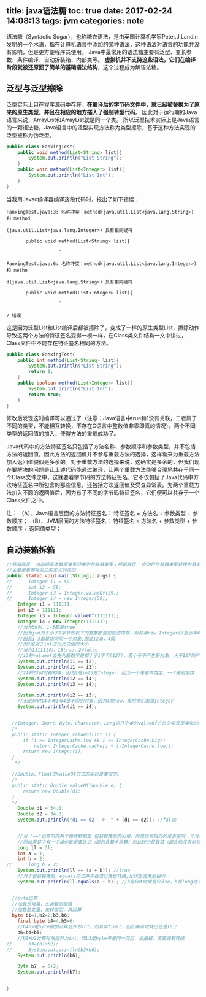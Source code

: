 title: java语法糖
toc: true
date: 2017-02-24 14:08:13
tags: jvm
categories: note
---
语法糖（Syntactic Sugar），也称糖衣语法，是由英国计算机学家Peter.J.Landin发明的一个术语，指在计算机语言中添加的某种语法，这种语法对语言的功能并没有影响，但是更方便程序员使用。
Java中最常用的语法糖主要有泛型、变长参数、条件编译、自动拆装箱、内部类等。
**虚拟机并不支持这些语法，它们在编译阶段就被还原回了简单的基础语法结构**，这个过程成为解语法糖。

## 泛型与泛型擦除

泛型实际上只在程序源码中存在，**在编译后的字节码文件中，就已经被替换为了原来的原生类型，并且在相应的地方插入了强制转型代码**。
因此对于运行期的Java语言来说，ArrayList<String>和ArrayList<Integer>就是同一个类。
所以泛型技术实际上是Java语言的一颗语法糖，Java语言中的泛型实现方法称为类型擦除，基于这种方法实现的泛型被称为伪泛型。

```java
public class FanxingTest{  
    public void method(List<String> list){  
        System.out.println("List String");  
    }  
    public void method(List<Integer> list){  
        System.out.println("List Int");  
    }  
}  
```

当我用Javac编译器编译这段代码时，报出了如下错误：
```
FanxingTest.java:3: 名称冲突：method(java.util.List<java.lang.String>) 和 method

(java.util.List<java.lang.Integer>) 具有相同疑符

       public void method(List<String> list){

                   ^

FanxingTest.java:6: 名称冲突：method(java.util.List<java.lang.Integer>) 和 metho

d(java.util.List<java.lang.String>) 具有相同疑符

       public void method(List<Integer> list){

                   ^

2 错误
```

这是因为泛型List<String>和List<Integer>编译后都被擦除了，变成了一样的原生类型List，擦除动作导致这两个方法的特征签名变得一模一样，在Class类文件结构一文中讲过，Class文件中不能存在特征签名相同的方法。

```java
public class FanxingTest{  
    public int method(List<String> list){  
        System.out.println("List String");  
        return 1;  
    }  
    public boolean method(List<Integer> list){  
        System.out.println("List Int");  
        return true;  
    }  
}
```
修改后发现这时编译可以通过了（注意：Java语言中true和1没有关联，二者属于不同的类型，不能相互转换，不存在C语言中整数值非零即真的情况）。两个不同类型的返回值的加入，使得方法的重载成功了。

Java代码中的方法特征签名只包括了方法名称、参数顺序和参数类型，并不包括方法的返回值，因此方法的返回值并不参与重载方法的选择，这样看来为重载方法加入返回值貌似是多余的。对于重载方法的选择来说，这确实是多余的，但我们现在要解决的问题是让上述代码能通过编译，让两个重载方法能够合理地共存于同一个Class文件之中，这就要看字节码的方法特征签名，它不仅包括了Java代码中方法特征签名中所包含的那些信息，还包括方法返回值及受查异常表。为两个重载方法加入不同的返回值后，因为有了不同的字节码特征签名，它们便可以共存于一个Class文件之中。

注：
（A）、Java语言层面的方法特征签名：
     特征签名 = 方法名 + 参数类型 + 参数顺序；
（B）、JVM层面的方法特征签名：
     特征签名 = 方法名 + 参数类型 + 参数顺序 + 返回值类型；

## 自动装箱拆箱
```java
//装箱就是  自动将基本数据类型转换为包装器类型；拆箱就是  自动将包装器类型转换为基本数据类型。
//主要是看等号左边的定义的类型
public static void main(String[] args) {
//		Integer i1 = 59;
//		int i2 = 59;
//		Integer i3 = Integer.valueOf(59);
//		Integer i4 = new Integer(59);
	Integer i1 = 111111;
	int i2 = 111111;
	Integer i3 = Integer.valueOf(111111);
	Integer i4 = new Integer(111111);
	//当为59时，1-3都是true
	//因为jvm对于小于1字节的以下的整数都会加载进内存，除非用new Integer()显示声明新建对象
	//因此1-3都是指向同一个对象,因此12真，4假
	//而3是对于int进行比较值的大小
	//当为111111时，13true，24false
	//i3的valueof会先判断数字是都小于1字节(127)，若小于不产生新对象，大于127则产生新对象
	System.out.println(i1 == i2);
	System.out.println(i1 == i3);
	//24和23何时都相等，因为2是int3是Integer，因为一个是基本类型，一个是封装类
	System.out.println(i2 == i4);
	System.out.println(i3 == i4);

	System.out.println(i2 == i3);
	//无论何时14不等1与4是不同的对象，因为4被new，虽然他们都是integer
	System.out.println(i1 == i4);


  //Integer、Short、Byte、Character、Long这几个类的valueOf方法的实现是类似的。
  /*
  public static Integer valueOf(int i) {
      if (i >= IntegerCache.low && i <= IntegerCache.high)
          return IntegerCache.cache[i + (-IntegerCache.low)];
      return new Integer(i);
  }
   */

  //Double、Float的valueOf方法的实现是类似的。
  /*
  public static Double valueOf(double d) {
      return new Double(d);
  }
  */
	Double d1 = 34.0;
	Double d2 = 34.0;
	System.out.println("d1 == d2  ->  " + (d1 == d2)); //false


	//当 "=="运算符的两个操作数都是 包装器类型的引用，则是比较指向的是否是同一个对象，
	//而如果其中有一个操作数是表达式（即包含算术运算）则比较的是数值（即会触发自动拆箱的过程）
	Long ll = 3l;
	int a = 1;
	int b = 2;
//		long b = 2;
	System.out.println(ll == (a + b)); //true
	//对于包装器类型，equals方法并不会进行类型转换,比较是否类型相同
	System.out.println(ll.equals(a + b)); //b是int结果是false，b是long结果是true


  //byte运算
  //加数是常量，先运算后赋值
  //加数是变量，先转类型，再运算
  byte b1=1,b2=2,b3,b6;
	final byte b4=4,b5=6;
	//b4b5是byte相加计算后升为int，而其实final，因此编译时就已经是10了
	b6=b4+b5;
	//b1+b2计算时候提升为int，而b3是byte不是同一类型，会报错，需要强制转换
//		b3=(b1+b2);
//		System.out.println(b3+b6);
	System.out.println(b6);

	Byte b7  = 8+2;
	System.out.println(b7);


}
```

